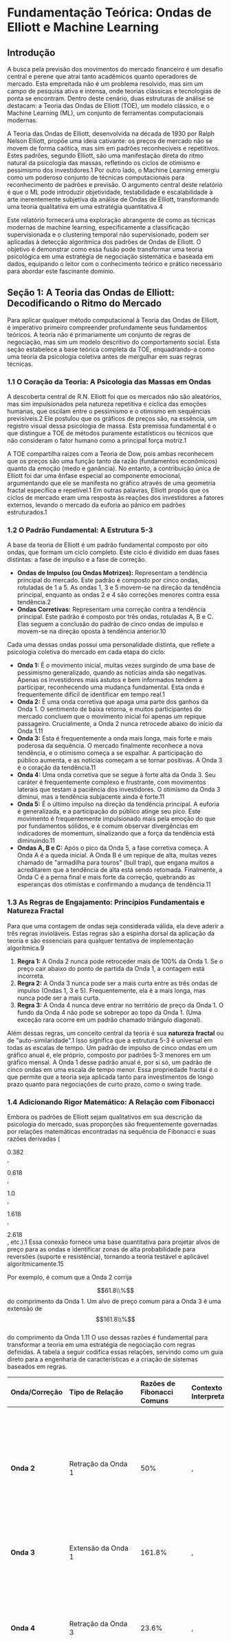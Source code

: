 

# **Fundamentação Teórica: Ondas de Elliott e Machine Learning**

## **Introdução**

A busca pela previsão dos movimentos do mercado financeiro é um desafio central e perene que atrai tanto acadêmicos quanto operadores de mercado. Esta empreitada não é um problema resolvido, mas sim um campo de pesquisa ativa e intensa, onde teorias clássicas e tecnologias de ponta se encontram. Dentro deste cenário, duas estruturas de análise se destacam: a Teoria das Ondas de Elliott (TOE), um modelo clássico, e o Machine Learning (ML), um conjunto de ferramentas computacionais modernas.

A Teoria das Ondas de Elliott, desenvolvida na década de 1930 por Ralph Nelson Elliott, propõe uma ideia cativante: os preços de mercado não se movem de forma caótica, mas sim em padrões reconhecíveis e repetitivos. Estes padrões, segundo Elliott, são uma manifestação direta do ritmo natural da psicologia das massas, refletindo os ciclos de otimismo e pessimismo dos investidores.1 Por outro lado, o Machine Learning emergiu como um poderoso conjunto de técnicas computacionais para reconhecimento de padrões e previsão. O argumento central deste relatório é que o ML pode introduzir objetividade, testabilidade e escalabilidade à arte inerentemente subjetiva da análise de Ondas de Elliott, transformando uma teoria qualitativa em uma estratégia quantitativa.4

Este relatório fornecerá uma exploração abrangente de como as técnicas modernas de machine learning, especificamente a classificação supervisionada e o clustering temporal não supervisionado, podem ser aplicadas à detecção algorítmica dos padrões de Ondas de Elliott. O objetivo é demonstrar como essa fusão pode transformar uma teoria psicológica em uma estratégia de negociação sistemática e baseada em dados, equipando o leitor com o conhecimento teórico e prático necessário para abordar este fascinante domínio.

## **Seção 1: A Teoria das Ondas de Elliott: Decodificando o Ritmo do Mercado**

Para aplicar qualquer método computacional à Teoria das Ondas de Elliott, é imperativo primeiro compreender profundamente seus fundamentos teóricos. A teoria não é primariamente um conjunto de regras de negociação, mas sim um modelo descritivo do comportamento social. Esta seção estabelece a base teórica completa da TOE, enquadrando-a como uma teoria da psicologia coletiva antes de mergulhar em suas regras técnicas.

### **1.1 O Coração da Teoria: A Psicologia das Massas em Ondas**

A descoberta central de R.N. Elliott foi que os mercados não são aleatórios, mas sim impulsionados pela natureza repetitiva e cíclica das emoções humanas, que oscilam entre o pessimismo e o otimismo em sequências previsíveis.2 Ele postulou que os gráficos de preços são, na essência, um registro visual dessa psicologia de massa. Esta premissa fundamental é o que distingue a TOE de métodos puramente estatísticos ou técnicos que não consideram o fator humano como a principal força motriz.1

A TOE compartilha raízes com a Teoria de Dow, pois ambas reconhecem que os preços são uma função tanto da razão (fundamentos econômicos) quanto da emoção (medo e ganância). No entanto, a contribuição única de Elliott foi dar uma ênfase especial ao componente emocional, argumentando que ele se manifesta no gráfico através de uma geometria fractal específica e repetível.1 Em outras palavras, Elliott propôs que os ciclos de mercado eram uma resposta às reações dos investidores a fatores externos, levando o mercado da euforia ao pânico em padrões estruturados.1

### **1.2 O Padrão Fundamental: A Estrutura 5-3**

A base da teoria de Elliott é um padrão fundamental composto por oito ondas, que formam um ciclo completo. Este ciclo é dividido em duas fases distintas: a fase de impulso e a fase de correção.

* **Ondas de Impulso (ou Ondas Motrizes):** Representam a tendência principal do mercado. Este padrão é composto por cinco ondas, rotuladas de 1 a 5\. As ondas 1, 3 e 5 movem-se na direção da tendência principal, enquanto as ondas 2 e 4 são correções menores contra essa tendência.2  
* **Ondas Corretivas:** Representam uma correção contra a tendência principal. Este padrão é composto por três ondas, rotuladas A, B e C. Elas seguem a conclusão do padrão de cinco ondas de impulso e movem-se na direção oposta à tendência anterior.10

Cada uma dessas ondas possui uma personalidade distinta, que reflete a psicologia coletiva do mercado em cada etapa do ciclo:

* **Onda 1:** É o movimento inicial, muitas vezes surgindo de uma base de pessimismo generalizado, quando as notícias ainda são negativas. Apenas os investidores mais astutos e bem informados tendem a participar, reconhecendo uma mudança fundamental. Esta onda é frequentemente difícil de identificar em tempo real.1  
* **Onda 2:** É uma onda corretiva que apaga uma parte dos ganhos da Onda 1\. O sentimento de baixa retorna, e muitos participantes do mercado concluem que o movimento inicial foi apenas um repique passageiro. Crucialmente, a Onda 2 nunca retrocede abaixo do início da Onda 1\.11  
* **Onda 3:** Esta é frequentemente a onda mais longa, mais forte e mais poderosa da sequência. O mercado finalmente reconhece a nova tendência, e o otimismo começa a se espalhar. A participação do público aumenta, e as notícias começam a se tornar positivas. A Onda 3 é o coração da tendência.11  
* **Onda 4:** Uma onda corretiva que se segue à forte alta da Onda 3\. Seu caráter é frequentemente complexo e frustrante, com movimentos laterais que testam a paciência dos investidores. O otimismo da Onda 3 diminui, mas a tendência subjacente ainda é forte.11  
* **Onda 5:** É o último impulso na direção da tendência principal. A euforia é generalizada, e a participação do público atinge seu pico. Este movimento é frequentemente impulsionado mais pela emoção do que por fundamentos sólidos, e é comum observar divergências em indicadores de momentum, sinalizando que a força da tendência está diminuindo.11  
* **Ondas A, B e C:** Após o pico da Onda 5, a fase corretiva começa. A Onda A é a queda inicial. A Onda B é um repique de alta, muitas vezes chamado de "armadilha para touros" (bull trap), que engana muitos a acreditarem que a tendência de alta está sendo retomada. Finalmente, a Onda C é a perna final e mais forte da correção, quebrando as esperanças dos otimistas e confirmando a mudança de tendência.11

### **1.3 As Regras de Engajamento: Princípios Fundamentais e Natureza Fractal**

Para que uma contagem de ondas seja considerada válida, ela deve aderir a três regras invioláveis. Estas regras são a espinha dorsal da aplicação da teoria e são essenciais para qualquer tentativa de implementação algorítmica.9

1. **Regra 1:** A Onda 2 nunca pode retroceder mais de 100% da Onda 1\. Se o preço cair abaixo do ponto de partida da Onda 1, a contagem está incorreta.  
2. **Regra 2:** A Onda 3 nunca pode ser a mais curta entre as três ondas de impulso (Ondas 1, 3 e 5). Frequentemente, ela é a mais longa, mas nunca pode ser a mais curta.  
3. **Regra 3:** A Onda 4 nunca deve entrar no território de preço da Onda 1\. O fundo da Onda 4 não pode se sobrepor ao topo da Onda 1\. (Uma exceção rara ocorre em um padrão chamado triângulo diagonal).

Além dessas regras, um conceito central da teoria é sua **natureza fractal** ou de "auto-similaridade".1 Isso significa que a estrutura 5-3 é universal em todas as escalas de tempo. Um padrão de impulso de cinco ondas em um gráfico anual é, ele próprio, composto por padrões 5-3 menores em um gráfico mensal. A Onda 1 desse padrão anual é, por si só, um padrão de cinco ondas em uma escala de tempo menor. Essa propriedade fractal é o que permite que a teoria seja aplicada tanto para investimentos de longo prazo quanto para negociações de curto prazo, como o swing trade.

### **1.4 Adicionando Rigor Matemático: A Relação com Fibonacci**

Embora os padrões de Elliott sejam qualitativos em sua descrição da psicologia do mercado, suas proporções são frequentemente governadas por relações matemáticas encontradas na sequência de Fibonacci e suas razões derivadas (

0.382  
,

0.618  
,

1.0  
,

1.618  
,

2.618  
, etc.).1 Essa conexão fornece uma base quantitativa para projetar alvos de preço para as ondas e identificar zonas de alta probabilidade para reversões (suporte e resistência), tornando a teoria testável e aplicável algoritmicamente.15

Por exemplo, é comum que a Onda 2 corrija

$$61.8\\%$$do comprimento da Onda 1\. Um alvo de preço comum para a Onda 3 é uma extensão de$$161.8\\%$$  
do comprimento da Onda 1\.11 O uso dessas razões é fundamental para transformar a teoria em uma estratégia de negociação com regras definidas. A tabela a seguir codifica essas relações, servindo como um guia direto para a engenharia de características e a criação de sistemas baseados em regras.

| Onda/Correção | Tipo de Relação | Razões de Fibonacci Comuns | Contexto e Interpretação |  |  |  |  |  |  |
| :---- | :---- | :---- | :---- | :---- | :---- | :---- | :---- | :---- | :---- |
| **Onda 2** | Retração da Onda 1 | 50% | , | 61.8% | , | 78.6% | Uma retração profunda é comum, pois o otimismo inicial desaparece. É considerado um ponto de entrada chave para a tendência principal.11 |  |  |
| **Onda 3** | Extensão da Onda 1 | 161.8% | , | 261.8% | , | 423.6% | A onda mais forte. Uma Onda 2 superficial (ex: | 38.2% | ) frequentemente leva a uma Onda 3 forte e estendida.11 |
| **Onda 4** | Retração da Onda 3 | 23.6% | , | 38.2% | Geralmente uma retração superficial, refletindo a força da tendência subjacente. Não deve se sobrepor à Onda 1\.15 |  |  |  |  |
| **Onda 5** | Extensão/Igualdade | 61.8% | , | 100% | , | 161.8% | da Onda 1 | Pode ter o mesmo tamanho da Onda 1 ou ser uma extensão. Divergências em indicadores são comuns aqui. |  |
| **Onda A** | Correção | Comprimento semelhante à Onda 5 | O primeiro sinal de uma mudança de tendência. |  |  |  |  |  |  |
| **Onda B** | Retração da Onda A | 38.2% | , | 50% | , | 61.8% | A "armadilha de touros" em uma tendência de baixa. Engana os participantes do mercado. |  |  |
| **Onda C** | Extensão da Onda A | 100% | , | 161.8% | O movimento corretivo final e decisivo. |  |  |  |  |

### **1.5 Uma Visão Equilibrada: Subjetividade Inerente e Críticas**

Apesar de sua estrutura elegante, a principal crítica à Teoria das Ondas de Elliott é sua subjetividade inerente. Diferentes analistas, olhando para o mesmo gráfico, podem chegar a contagens de ondas completamente diferentes, resultando em previsões conflitantes e tornando a teoria difícil de ser refutada cientificamente.7 Essa flexibilidade na interpretação é tanto uma força (permitindo adaptação) quanto sua maior fraqueza (falta de rigor).

Estudos acadêmicos também lançaram dúvidas sobre seu poder preditivo. Uma tese de mestrado da UFSM, por exemplo, concluiu que a analogia entre o comportamento das massas e a sequência de Fibonacci se mostrou incapaz de prever as oscilações do mercado durante uma crise econômica.17 Esta crítica é crucial, pois destaca o desafio que um projeto de ML nesta área busca resolver.

É exatamente nesta contradição central que reside a oportunidade para a aplicação de machine learning. A TOE é um modelo psicológico poderoso, mas sua aplicação prática é, em grande parte, uma forma de arte. O objetivo central da aplicação de ML é tentar transformar essa arte em uma ciência. Ao criar regras objetivas baseadas nos princípios e nas relações de Fibonacci, e ao testá-las sistematicamente em grandes volumes de dados, é possível validar ou refutar a utilidade prática da teoria de uma maneira que a análise manual nunca poderia. Este projeto, portanto, não é apenas sobre construir um robô de negociação, mas sobre conduzir uma investigação científica sobre a validade de uma teoria financeira fundamental.

## **Seção 2: A Abordagem Supervisionada: Ensinando Máquinas a Reconhecer Ondas**

A abordagem supervisionada de machine learning oferece um caminho direto para automatizar o reconhecimento de padrões de Elliott. A ideia é "ensinar" um algoritmo a identificar ondas da mesma forma que um analista humano faria, mas com a velocidade, escala e objetividade de uma máquina. Esta seção detalha como o problema de reconhecimento de padrões da TOE pode ser enquadrado como uma tarefa de aprendizado supervisionado e revisa os métodos e descobertas da literatura acadêmica.

### **2.1 Formulação do Problema: Do Gráfico à Classificação**

O primeiro passo para aplicar o aprendizado supervisionado é transformar o problema de análise gráfica em um problema de classificação matemática. O processo funciona da seguinte forma: um segmento de dados históricos de preços (uma "janela" de tempo, por exemplo, 60 dias de dados de fechamento) torna-se a entrada do modelo, representada por um vetor de características X. O rótulo "correto" da Onda de Elliott para essa janela (por exemplo, "Onda 3", "Onda C", "Não é uma onda de Elliott") torna-se a saída alvo, ou a classe, Y.12

O objetivo, então, é treinar um modelo de classificação, uma função f, que aprenda a mapear as entradas para as saídas, de modo que f(X)≈Y. Essencialmente, estamos tratando o reconhecimento de ondas como um problema de classificação multicasse, onde cada tipo de onda é uma classe distinta.

### **2.2 O Pipeline Metodológico**

A construção de um modelo supervisionado eficaz segue um pipeline bem definido, mas cada etapa apresenta desafios únicos no contexto da TOE.

#### **2.2.1 Rotulagem de Dados: O Calcanhar de Aquiles**

A etapa mais crítica e, sem dúvida, a mais difícil na abordagem supervisionada é a criação do conjunto de dados rotulado. Isso exige que um ou mais analistas especialistas em Ondas de Elliott analisem manualmente vastas quantidades de dados históricos de preços e atribuam um rótulo de onda a cada segmento de tempo relevante.18

Aqui reside uma implicação profunda da subjetividade da TOE. A qualidade e a consistência do modelo de machine learning são fundamentalmente limitadas pela qualidade e consistência do especialista humano que rotula os dados. Se o especialista for inconsistente, tendencioso ou simplesmente cometer erros, o modelo aprenderá essas falhas perfeitamente. Isso cria um potencial problema de lógica circular: o modelo é treinado para replicar a subjetividade de um humano, em vez de descobrir uma verdade objetiva no mercado. Este é o clássico problema de "lixo entra, lixo sai" (Garbage In, Garbage Out), e representa a maior barreira para a criação de um modelo supervisionado verdadeiramente robusto e confiável para a TOE.9

#### **2.2.2 Engenharia de Características: Tornando as Ondas Legíveis para Máquinas**

Alimentar o modelo com dados brutos de preços raramente é a abordagem mais eficaz. Em vez disso, é necessário realizar a engenharia de características (feature engineering), que consiste em criar variáveis de entrada que capturem as *características* distintivas das ondas.

* **Características Básicas:** Métricas estatísticas simples (média, desvio padrão, etc.) e indicadores técnicos populares como o MACD (Moving Average Convergence Divergence), o Estocástico e o RSI (Relative Strength Index) podem ser usados como características. Esses indicadores já são projetados para capturar momentum, sobrecompra/sobrevenda e tendências, que são conceitos alinhados com a psicologia das ondas.18  
* **Características Avançadas (Transformada Rápida de Fourier \- FFT):** Uma técnica mais sofisticada é o uso da Transformada Rápida de Fourier (FFT). A FFT converte uma série temporal do domínio do tempo para o domínio da frequência. Os coeficientes da FFT resultantes atuam como uma "impressão digital" da forma geral do padrão de onda. Padrões de impulso rápidos podem ter componentes de alta frequência diferentes de padrões de correção lentos e laterais. Esses coeficientes podem então ser usados como um vetor de características de entrada para um modelo, como uma Rede Neural, que pode aprender a associar essas "impressões digitais" de frequência aos rótulos de onda correspondentes.21

### **2.3 Algoritmos na Prática: SVMs e Redes Neurais**

Dois tipos de algoritmos de aprendizado supervisionado são comumente citados na literatura para esta tarefa: Máquinas de Vetores de Suporte (SVM) e Redes Neurais (NN).

* **Máquinas de Vetores de Suporte (SVMs):** O conceito central de uma SVM é encontrar um hiperplano ótimo que melhor separe as diferentes classes (os padrões de onda) em um espaço de características de alta dimensão.22 As SVMs são particularmente poderosas porque se baseiam em uma sólida teoria estatística (Minimização do Risco Estrutural), o que as torna menos propensas a overfitting em comparação com outros métodos, especialmente quando o número de características é grande e o conjunto de dados de treinamento não é massivo.23 Vários estudos relatam sucesso na aplicação de SVMs para a previsão de tendências baseada em padrões de Elliott, com alguns artigos reivindicando taxas de precisão superiores a 90%.4  
* **Redes Neurais (NNs) e Deep Learning:** As Redes Neurais Artificiais (RNAs) são modelos computacionais inspirados no cérebro humano, capazes de aprender relações complexas e não-lineares diretamente dos dados.12 Usando um algoritmo de treinamento como o backpropagation, elas ajustam seus pesos internos para minimizar o erro de previsão.12 Modelos mais avançados de Deep Learning, como Redes Neurais Convolucionais (CNNs) e Redes Neurais Recorrentes (como LSTMs), podem extrair características hierárquicas automaticamente dos dados, potencialmente reduzindo a necessidade de engenharia manual de características.5 A literatura mostra o uso de NNs, frequentemente em conjunto com a FFT, para reconhecer padrões de Elliott e prever a direção subsequente do mercado.12

### **2.4 Avaliando o Sucesso: Desempenho e Limitações Chave**

Uma síntese da literatura acadêmica revela um quadro misto. Muitos artigos de pesquisa publicados relatam taxas de sucesso impressionantemente altas, frequentemente acima de 70% e, em alguns casos, ultrapassando 90% na previsão da direção da tendência após o reconhecimento de um padrão de Elliott.4

No entanto, é crucial justapor esses resultados otimistas com as conclusões mais sóbrias de trabalhos como a tese da UFSM.17 Este estudo não apenas considerou a TOE ineficaz para prever movimentos durante uma crise, mas também destacou um problema comum em modelagem: redes neurais que apresentaram um desempenho superior no treinamento falharam na etapa mais crucial de validação em dados não vistos.

Essa contradição sugere que muitos dos modelos publicados podem ser *frágeis*. Eles podem estar superajustados (overfitted) a um conjunto de dados específico ou a um regime de mercado particular (por exemplo, um mercado de alta estável e com baixa volatilidade). Quando a estrutura do mercado muda — um fenômeno conhecido como *concept drift* 28 — os padrões aprendidos pelo modelo perdem sua validade, e o desempenho do sistema degrada-se catastroficamente. Isso ressalta a necessidade absoluta de técnicas de validação robustas que simulem o desempenho no mundo real. Em vez de uma simples divisão treino-teste, métodos como a

**Otimização Walk-Forward** 30 são essenciais. Nesta abordagem, o modelo é treinado em um período de dados passados, testado no período seguinte e, em seguida, o processo é repetido, deslizando a janela de treinamento para a frente. Isso garante que o modelo seja continuamente reavaliado e retreinado em dados novos, forçando-o a se adaptar às dinâmicas de mercado em constante mudança.

## **Seção 3: O Paradigma Não Supervisionado: Descobrindo Padrões a Partir dos Dados**

Enquanto a abordagem supervisionada tenta ensinar a máquina a replicar o conhecimento de um especialista, a abordagem não supervisionada adota uma filosofia fundamentalmente diferente. Ela busca descobrir padrões e estruturas intrínsecas nos dados sem qualquer conhecimento prévio ou rótulos. Esta seção apresenta o aprendizado não supervisionado, especificamente o clustering temporal, como uma alternativa mais exploratória e potencialmente mais robusta, que contorna as armadilhas da rotulagem manual.

### **3.1 Uma Nova Filosofia: Encontrando Estrutura sem Pré-Rotulagem**

O aprendizado não supervisionado é uma classe de algoritmos de ML que analisa dados de entrada não rotulados para encontrar padrões ocultos ou estruturas intrínsecas.31 A filosofia aqui é de descoberta, não de replicação. Em vez de dizer à máquina: "Estes são os padrões de Elliott, encontre-os" (abordagem supervisionada), a pergunta torna-se: "Quais padrões recorrentes existem nestes dados de preço?" (abordagem não supervisionada).

Este método oferece uma vantagem científica significativa: ele evita o viés do especialista humano introduzido na etapa de rotulagem. Ao permitir que os dados "falem por si mesmos", podemos descobrir os arquétipos de comportamento de mercado que realmente existem na série temporal, em vez de forçar os dados a se encaixarem em um modelo teórico pré-concebido. Isso torna a abordagem não supervisionada um ponto de partida mais objetivo e cientificamente sólido para a análise de padrões.

### **3.2 Técnica Fundamental: Clustering K-Means para Agrupamento de Padrões**

Uma das técnicas de aprendizado não supervisionado mais populares e fundamentais é o clustering, e o algoritmo K-Means é um dos seus principais representantes. O processo de clustering com K-Means pode ser aplicado a séries temporais financeiras da seguinte maneira 32:

1. **Preparação dos Dados:** A série temporal de preços é dividida em janelas de tempo sobrepostas de um comprimento fixo (por exemplo, janelas de 30 dias de dados OHLC). Cada uma dessas janelas é um "ponto de dados" a ser clusterizado.  
2. **Escolha de K:** O analista define o número de clusters, K, que deseja encontrar. Este é um hiperparâmetro importante.  
3. **Inicialização:** O algoritmo inicializa aleatoriamente K pontos no espaço de dados. Estes pontos são chamados de "centroides".  
4. **Atribuição:** Cada janela de tempo (ponto de dados) é atribuída ao centroide mais próximo, com base em uma métrica de distância.  
5. **Atualização:** Os centroides são recalculados como a média de todos os pontos de dados (janelas) atribuídos a eles. O novo centroide representa o "padrão médio" daquele cluster.  
6. **Iteração:** Os passos 4 e 5 são repetidos até que as atribuições dos clusters não mudem mais, significando que o algoritmo convergiu.

Ao final do processo, temos K grupos de janelas de tempo, onde cada grupo contém padrões de preço com formas semelhantes. Esta técnica tem sido usada para agrupar barras diárias de OHLC ou subsequências mais longas de preços para encontrar "padrões gráficos" recorrentes.36

### **3.3 O Desafio da Série Temporal: Por que a Distância Euclidiana Falha e o DTW Triunfa**

A aplicação direta do K-Means a séries temporais revela uma falha crítica. A métrica de distância padrão usada pela maioria das implementações de clustering é a **Distância Euclidiana**. Esta métrica mede a distância ponto a ponto entre duas séries nos mesmos instantes de tempo. O problema é que ela é extremamente sensível a pequenos desalinhamentos, deslocamentos ou distorções no eixo do tempo.

Imagine dois padrões de impulso de alta. Um se desenvolve ao longo de 20 dias, e o outro, uma versão ligeiramente mais rápida, se desenvolve em 18 dias. Embora visualmente idênticos em forma, a Distância Euclidiana os consideraria muito "distantes" um do outro, pois os picos e vales não se alinham perfeitamente no tempo. Isso levaria o algoritmo de clustering a colocá-los em grupos separados, falhando em reconhecer sua semelhança estrutural.

A solução para este problema é usar uma métrica de distância projetada especificamente para séries temporais: o **Dynamic Time Warping (DTW)**. O DTW é um algoritmo que encontra o alinhamento não-linear ótimo entre duas séries temporais. Ele "estica" ou "comprime" o eixo do tempo de uma série para que ela se alinhe da melhor forma possível com a outra, minimizando a distância entre elas.38 O DTW é, portanto, invariante a deslocamentos e distorções no tempo, permitindo que ele reconheça padrões com formas semelhantes, mesmo que ocorram em velocidades diferentes. Esta capacidade é fundamental para o "clustering temporal" e é a chave para uma implementação bem-sucedida.

| Característica | Distância Euclidiana | Dynamic Time Warping (DTW) |
| :---- | :---- | :---- |
| **Princípio Central** | Mede a distância ponto a ponto em instantes de tempo idênticos. | Encontra o alinhamento não-linear ótimo entre duas séries para minimizar a distância. |
| **Manuseio de Deslocamentos Temporais** | Ruim. Considera padrões deslocados no tempo como altamente dissimilares. | Excelente. Invariante a deslocamentos e escalonamento no eixo do tempo. |
| **Custo Computacional** | Baixo (tempo linear, O(n)). | Alto (tempo quadrático, O(n2)). Existem aproximações mais rápidas. |
| **Caso de Uso** | Adequado para vetores de características estáticos. | Essencial para comparar formas de séries temporais (ex: fala, ECG, padrões financeiros). |
| **Exemplo Financeiro** | Falharia em agrupar um padrão "Ombro-Cabeça-Ombro" que se forma em 20 dias com um que se forma em 25 dias. | Agruparia com sucesso os dois padrões "Ombro-Cabeça-Ombro" ao "deformar" o eixo do tempo para um alinhamento ideal. |

### **3.4 Dos Clusters à Análise: Interpretação e Insight**

Uma vez que o processo de clustering (usando K-Means com DTW) está completo, a etapa final é a análise e interpretação humana. O resultado do algoritmo são K clusters, cada um representado por seu centroide. O centroide de um cluster é a "média" de todas as janelas de tempo naquele grupo e, portanto, representa o padrão arquetípico ou a forma média daquele cluster.36

O trabalho do analista é examinar visualmente esses centroides e interpretá-los através da lente das teorias financeiras.

* Algum dos centroides se parece com uma Onda de Impulso clássica da TOE?  
* Outro se assemelha a uma correção lateral (flat)?  
* Existem clusters que correspondem a padrões gráficos clássicos, como "topos duplos" ou "fundos duplos"?40

Este processo permite a descoberta de regimes de mercado significativos, impulsionada pelos próprios dados. Uma vez que esses clusters de padrões são identificados e interpretados, eles podem ser usados para construir modelos preditivos ou regras de negociação. Por exemplo, pode-se analisar o comportamento médio do preço nos dias seguintes à ocorrência de um padrão de um determinado cluster para estimar probabilidades de movimentos futuros.

## **Seção 4: Síntese e Roteiro de Apresentação**

Após explorar as abordagens supervisionada e não supervisionada, esta seção sintetiza os resultados, compara os dois métodos e fornece um roteiro detalhado e prático para a apresentação do grupo, juntamente com uma recomendação estratégica para a implementação do projeto.

### **4.1 Uma Análise Comparativa dos Métodos**

As duas abordagens de machine learning oferecem caminhos distintos para a análise de padrões de Elliott, cada uma com seus próprios pontos fortes e fracos.

* **Abordagem Supervisionada:**  
  * **Prós:** Pode ser altamente precisa se existir um conjunto de dados rotulado de alta qualidade. O modelo resultante prevê diretamente uma categoria de onda específica (ex: "Onda 3"), o que é fácil de interpretar.  
  * **Contras:** Totalmente dependente de rótulos de especialistas, que são subjetivos, demorados para criar e potencialmente falhos. Os modelos são frágeis e propensos a falhas quando os regimes de mercado mudam (baixa robustez a *concept drift*).  
* **Abordagem Não Supervisionada:**  
  * **Prós:** É objetiva e orientada pelos dados, descobrindo padrões que realmente existem na série temporal e evitando o viés humano. Com o uso do DTW, é mais robusta a variações na forma e na duração dos padrões.  
  * **Contras:** Não produz diretamente rótulos preditivos; requer uma segunda etapa de interpretação humana para dar sentido aos clusters. É computacionalmente mais cara, especialmente com o DTW.

### **4.2 Roteiro para uma Apresentação de Impacto**

Este roteiro detalhado, slide a slide, foi projetado para ajudar o grupo a estruturar uma apresentação clara, lógica e convincente.

* **Slide 1: Título**  
  * Título do Projeto: "Estratégias Algorítmicas para Swing Trade: Detecção de Padrões de Elliott com Machine Learning"  
  * Nomes dos Integrantes do Grupo  
  * Disciplina / Professor  
* **Slide 2: Introdução e Definição do Problema**  
  * O Desafio: Prever os mercados financeiros é notoriamente difícil.  
  * A Teoria: A Teoria das Ondas de Elliott (TOE) oferece um modelo da psicologia do mercado.1  
  * O Problema com a Teoria: É altamente subjetiva e difícil de aplicar consistentemente.9  
  * Nosso Objetivo: Aplicar Machine Learning para trazer objetividade e testabilidade à TOE.  
* **Slide 3: O que são as Ondas de Elliott? O Padrão 5-3**  
  * Incluir um diagrama visual claro do padrão de 5 ondas de impulso e 3 ondas de correção.10  
  * Explicar brevemente a psicologia: Impulso \= a favor da tendência; Correção \= contra a tendência.  
* **Slide 4: As Regras do Jogo: Fractais e Fibonacci**  
  * Listar as 3 regras invioláveis (Onda 2 \> 100% da 1; Onda 3 nunca é a mais curta; Onda 4 não sobrepõe a 1).9  
  * Explicar o papel crucial das razões de Fibonacci para quantificar as relações entre as ondas e projetar alvos.15  
* **Slide 5: O Desafio Central: A Subjetividade**  
  * Mostrar um único gráfico de preços com duas contagens de ondas diferentes, mas plausíveis, lado a lado.  
  * Citar: "Essa é uma das maiores críticas à Teoria das Ondas de Elliott".9  
  * Este slide prepara o terreno para justificar a necessidade do Machine Learning.  
* **Slide 6: Nossa Abordagem: Uma Análise de Dois Métodos**  
  * Introduzir os dois paradigmas de ML explorados:  
    1. **Aprendizado Supervisionado:** Ensinar a máquina com exemplos de especialistas.  
    2. **Clustering Não Supervisionado:** Pedir à máquina para descobrir padrões por conta própria.  
* **Slide 7: Método 1: Aprendizado Supervisionado (O "Professor Especialista")**  
  * Explicar o processo: Rotular Dados → Engenharia de Características → Treinar Modelo (SVM/NN) → Prever.12  
  * Destacar o principal desafio: O problema do "Garbage In, Garbage Out" devido à subjetividade dos rótulos.  
* **Slide 8: Método 2: Clustering Não Supervisionado (O "Explorador de Dados")**  
  * Explicar o processo: Pegar janelas de preço não rotuladas → Agrupá-las por similaridade de forma → Analisar os padrões resultantes.36  
  * Enfatizar que esta abordagem evita o problema da rotulagem manual.  
* **Slide 9: Aprofundamento Técnico: Clustering com DTW**  
  * Mostrar uma animação ou diagrama simples comparando a Distância Euclidiana com o Dynamic Time Warping (DTW) (usar a Tabela 2 como referência).  
  * Explicar por que o DTW é essencial para encontrar padrões que são "esticados" ou "comprimidos" no tempo.38  
* **Slide 10: Nossa Implementação e Resultados (Seção para o grupo preencher)**  
  * Apresentar os clusters que o grupo descobriu usando K-Means com DTW.  
  * Mostrar o gráfico do centroide (padrão médio) para alguns dos clusters mais interessantes.  
  * Interpretar os resultados: "O Cluster 1 parece ser uma onda de impulso clássica", "O Cluster 4 se assemelha a um padrão de correção lateral (flat)".  
* **Slide 11: Discussão e Limitações**  
  * Recapitular os prós e contras de cada método.  
  * Discutir a fragilidade dos modelos e a necessidade de validação robusta (ex: teste walk-forward) para evitar overfitting.17  
  * Reconhecer que estas são ferramentas de análise, não "bolas de cristal".  
* **Slide 12: Conclusão e Trabalhos Futuros**  
  * O ML fornece uma estrutura poderosa para testar sistematicamente a TOE.  
  * O clustering não supervisionado é um ponto de partida robusto e objetivo para a descoberta de padrões.  
  * Trabalhos Futuros: Construir modelos preditivos baseados nos clusters descobertos; testar em mais ativos e condições de mercado; explorar modelos híbridos.  
* **Slide 13: Perguntas e Respostas**

### **4.3 Um Caminho Prático a Seguir: Estratégia de Implementação**

Para um projeto acadêmico, a recomendação estratégica é focar na **abordagem de clustering não supervisionado (K-Means com DTW)**. A justificativa para esta recomendação é pragmática e cientificamente sólida. A abordagem supervisionada, embora conceitualmente direta, depende de um passo metodologicamente falho e extremamente trabalhoso: a criação de um grande conjunto de dados rotulado manualmente. Este passo não é apenas um gargalo de tempo, mas também introduz um viés fundamental que compromete a validade dos resultados.

Em contraste, a abordagem não supervisionada é mais viável. Ela não requer rotulagem prévia e produz resultados tangíveis e orientados pelos dados (os clusters e seus centroides) que podem ser analisados e apresentados de forma eficaz. Permite que o grupo realize uma investigação científica genuína sobre os padrões que existem nos dados, em vez de apenas tentar replicar a análise subjetiva de um especialista.

## **Conclusão**

A fusão da Teoria das Ondas de Elliott, um modelo clássico da psicologia de mercado, com as técnicas modernas de ciência de dados representa uma fronteira fascinante na análise financeira. Este relatório demonstrou como as abordagens de machine learning, tanto supervisionadas quanto não supervisionadas, podem ser aplicadas para trazer rigor quantitativo e escalabilidade a uma teoria inerentemente qualitativa.

A abordagem supervisionada oferece a promessa de classificação direta de ondas, mas é limitada pela subjetividade da rotulagem humana e pela fragilidade dos modelos resultantes. A abordagem não supervisionada, particularmente o clustering temporal com Dynamic Time Warping, surge como um método mais robusto e cientificamente sólido, permitindo a descoberta de padrões arquetípicos diretamente dos dados, livre de vieses pré-concebidos.

É crucial entender que o objetivo final dessas ferramentas algorítmicas não é criar uma "máquina de dinheiro" totalmente autônoma, mas sim aumentar a análise humana. Elas fornecem os meios para escanear milhares de ativos em busca de padrões de alta probabilidade, filtrar vieses cognitivos e testar hipóteses de negociação em escala. Em última análise, elas capacitam o trader e o analista com insights orientados por dados, transformando a arte da análise de gráficos em uma disciplina mais próxima da ciência.

#### **Works cited**

1. Ondas de Elliott: conheça a teoria \- Fast Trade, accessed on June 23, 2025, [https://plataformafasttrade.com.br/blog/como-identificar-as-ondas-de-elliott-e-entender-a-teoria/](https://plataformafasttrade.com.br/blog/como-identificar-as-ondas-de-elliott-e-entender-a-teoria/)  
2. Ondas de Elliott: de forma fácil e prática \- Nelogica Análise Técnica, accessed on June 23, 2025, [https://blog.nelogica.com.br/ondas-de-elliott-de-forma-facil-e-pratica/](https://blog.nelogica.com.br/ondas-de-elliott-de-forma-facil-e-pratica/)  
3. Compreendendo a Teoria das Ondas de Elliott: guia dos ciclos de mercado \- Earn2Trade, accessed on June 23, 2025, [https://www.earn2trade.com/blog/pt/principio-da-onda-de-elliott/](https://www.earn2trade.com/blog/pt/principio-da-onda-de-elliott/)  
4. An algorithm for Elliott Waves pattern detection | Request PDF \- ResearchGate, accessed on June 23, 2025, [https://www.researchgate.net/publication/322460091\_An\_algorithm\_for\_Elliott\_Waves\_pattern\_detection](https://www.researchgate.net/publication/322460091_An_algorithm_for_Elliott_Waves_pattern_detection)  
5. An Improved Deep-Learning-Based Financial Market Forecasting Model in the Digital Economy \- MDPI, accessed on June 23, 2025, [https://www.mdpi.com/2227-7390/11/6/1466](https://www.mdpi.com/2227-7390/11/6/1466)  
6. Recognition of Patterns With Fractal Structure in Time Series \- IGI Global, accessed on June 23, 2025, [https://www.igi-global.com/chapter/recognition-of-patterns-with-fractal-structure-in-time-series/196961](https://www.igi-global.com/chapter/recognition-of-patterns-with-fractal-structure-in-time-series/196961)  
7. Ondas de Elliot: entendendo os padrões de mercado \- Nord Investimentos, accessed on June 23, 2025, [https://www.nordinvestimentos.com.br/blog/ondas-de-elliot-entendendo-os-padroes-de-mercado-atraves-da-teoria-de-ondas/](https://www.nordinvestimentos.com.br/blog/ondas-de-elliot-entendendo-os-padroes-de-mercado-atraves-da-teoria-de-ondas/)  
8. Como a Teoria das Ondas de Elliott Pode Ajudar na Analise dos Mercados \- Hantec Markets, accessed on June 23, 2025, [https://hmarkets.com/pt/blog/teoria-das-ondas-de-elliott/](https://hmarkets.com/pt/blog/teoria-das-ondas-de-elliott/)  
9. Teoria das Ondas de Elliott: Superestimada ou Subestimada? \- EBC Financial Group, accessed on June 23, 2025, [https://www.ebc.com/pt/forex/197047.html](https://www.ebc.com/pt/forex/197047.html)  
10. Ondas de Elliott: aprenda o que são e como usar na análise técnica \- \- SmarttBot, accessed on June 23, 2025, [https://smarttbot.com/trader/voce-sabe-o-que-sao-ondas-de-elliot/](https://smarttbot.com/trader/voce-sabe-o-que-sao-ondas-de-elliot/)  
11. Dominando a onda de Elliott: prevendo as ondas 3 e 5 com base nas retrações da onda 2 | sailortrades no Binance Square, accessed on June 23, 2025, [https://www.binance.com/pt-BR/square/post/12860693433586](https://www.binance.com/pt-BR/square/post/12860693433586)  
12. Multi-classifier based on Elliott wave's recognition \- ResearchGate, accessed on June 23, 2025, [https://www.researchgate.net/publication/257312966\_Multi-classifier\_based\_on\_Elliott\_wave's\_recognition](https://www.researchgate.net/publication/257312966_Multi-classifier_based_on_Elliott_wave's_recognition)  
13. Fibonacci e Ondas de Elliot \- Livreto | PDF \- Scribd, accessed on June 23, 2025, [https://pt.scribd.com/document/472344967/Fibonacci-e-ondas-de-Elliot-livreto](https://pt.scribd.com/document/472344967/Fibonacci-e-ondas-de-Elliot-livreto)  
14. Market Prices Trend Forecasting Supported By Elliott Wave's Theory \- EUDL, accessed on June 23, 2025, [https://eudl.eu/pdf/10.4108/eai.27-2-2017.152341](https://eudl.eu/pdf/10.4108/eai.27-2-2017.152341)  
15. Ondas de Elliott: saiba o que são, como utilizar e contagem, accessed on June 23, 2025, [https://cmcapital.com.br/blog/ondas-de-elliott/](https://cmcapital.com.br/blog/ondas-de-elliott/)  
16. Aplicação do princípio das ondas de Elliott à bolsa portuguesa \- repositorio@ipl.pt, accessed on June 23, 2025, [https://repositorio.ipl.pt/entities/publication/3edf10f4-f9db-40f2-a37c-369cf6f5f44b](https://repositorio.ipl.pt/entities/publication/3edf10f4-f9db-40f2-a37c-369cf6f5f44b)  
17. Metadados do item: Previsão do mercado acionário por meio de ..., accessed on June 23, 2025, [https://bdtd.ibict.br/vufind/Record/UFSM\_cc63e67a333faad63afd5a0ea7f22b83](https://bdtd.ibict.br/vufind/Record/UFSM_cc63e67a333faad63afd5a0ea7f22b83)  
18. Predicting Stock Market Trends of Iran Using Elliott Wave Oscillation and Relative Strength Index, accessed on June 23, 2025, [https://jfr.ut.ac.ir/m/article\_82176.html?lang=en](https://jfr.ut.ac.ir/m/article_82176.html?lang=en)  
19. Vladyslav Kabachii Roman Maslii Serhii Kozlovskyi Oleksandr Dronchack \- Neuro-Fuzzy Modeling Techniques in Economics, accessed on June 23, 2025, [https://nfmte.kneu.ua/download/2023/12.07/Identifying%20moments%20of%20decision%20making%20on%20trade%20in%20financial%20time%20series%20using%20fuzzy%20cluster%20analysis.pdf](https://nfmte.kneu.ua/download/2023/12.07/Identifying%20moments%20of%20decision%20making%20on%20trade%20in%20financial%20time%20series%20using%20fuzzy%20cluster%20analysis.pdf)  
20. 2019 Mustafa Ozorhan | PDF | Time Series | Foreign Exchange Market \- Scribd, accessed on June 23, 2025, [https://www.scribd.com/document/468043109/2019-Mustafa-Ozorhan](https://www.scribd.com/document/468043109/2019-Mustafa-Ozorhan)  
21. (PDF) Elliott Wave Prediction Using a Neural Network and Its ..., accessed on June 23, 2025, [https://www.researchgate.net/publication/382635050\_Elliott\_Wave\_Prediction\_Using\_a\_Neural\_Network\_and\_Its\_Application\_to\_The\_Formation\_of\_Investment\_Portfolios\_on\_The\_Indonesian\_Stock\_Exchange](https://www.researchgate.net/publication/382635050_Elliott_Wave_Prediction_Using_a_Neural_Network_and_Its_Application_to_The_Formation_of_Investment_Portfolios_on_The_Indonesian_Stock_Exchange)  
22. Using SVM with Financial Statement Analysis for Prediction of Stocks \- CSUSB ScholarWorks, accessed on June 23, 2025, [https://scholarworks.lib.csusb.edu/cgi/viewcontent.cgi?article=1059\&context=ciima](https://scholarworks.lib.csusb.edu/cgi/viewcontent.cgi?article=1059&context=ciima)  
23. Financial time series forecasting using support vector machines, accessed on June 23, 2025, [https://c.mql5.com/forextsd/forum/35/kim2003.pdf](https://c.mql5.com/forextsd/forum/35/kim2003.pdf)  
24. Financial Forecasting Using Support Vector Machines \- CiteSeerX, accessed on June 23, 2025, [https://citeseerx.ist.psu.edu/document?repid=rep1\&type=pdf\&doi=0ebab3f4c2c949a5e1ee1ea3ae0cf3eb72353fef](https://citeseerx.ist.psu.edu/document?repid=rep1&type=pdf&doi=0ebab3f4c2c949a5e1ee1ea3ae0cf3eb72353fef)  
25. Machine learning approaches for financial time series forecasting, accessed on June 23, 2025, [https://lib.iitta.gov.ua/id/eprint/727244/1/paper47.pdf](https://lib.iitta.gov.ua/id/eprint/727244/1/paper47.pdf)  
26. News Impact on Stock Trend \- SciSpace, accessed on June 23, 2025, [https://scispace.com/pdf/news-impact-on-stock-trend-1ommp02e1h.pdf](https://scispace.com/pdf/news-impact-on-stock-trend-1ommp02e1h.pdf)  
27. Large Language Models and the Elliott Wave Principle: A Multi-Agent Deep Learning Approach to Big Data Analysis in Financial Markets \- MDPI, accessed on June 23, 2025, [https://www.mdpi.com/2076-3417/14/24/11897](https://www.mdpi.com/2076-3417/14/24/11897)  
28. Detecção de deriva em redes neurais convolucionais aplicada ao reconhecimento de intenções em frases curtas \- Adelpha Repositório Digital, accessed on June 23, 2025, [https://dspace.mackenzie.br/handle/10899/33747](https://dspace.mackenzie.br/handle/10899/33747)  
29. Stock trading rule discovery with an evolutionary trend following model | Request PDF, accessed on June 23, 2025, [https://www.researchgate.net/publication/265052969\_Stock\_trading\_rule\_discovery\_with\_an\_evolutionary\_trend\_following\_model](https://www.researchgate.net/publication/265052969_Stock_trading_rule_discovery_with_an_evolutionary_trend_following_model)  
30. philippe-ostiguy/PyBacktesting: Optimizing the Elliott Wave Theory using genetic algorithms to forecast the financial markets. \- GitHub, accessed on June 23, 2025, [https://github.com/philippe-ostiguy/PyBacktesting](https://github.com/philippe-ostiguy/PyBacktesting)  
31. Unsupervised Learning Methods for Molecular Simulation Data | Chemical Reviews, accessed on June 23, 2025, [https://pubs.acs.org/doi/10.1021/acs.chemrev.0c01195](https://pubs.acs.org/doi/10.1021/acs.chemrev.0c01195)  
32. K-Means Clustering Algorithm \- Analytics Vidhya, accessed on June 23, 2025, [https://www.analyticsvidhya.com/blog/2019/08/comprehensive-guide-k-means-clustering/](https://www.analyticsvidhya.com/blog/2019/08/comprehensive-guide-k-means-clustering/)  
33. Unveiling patterns in unlabeled data with k-means clustering \- Hex, accessed on June 23, 2025, [https://hex.tech/blog/Unveiling-patterns-in-unlabeled-data-with-k-means-clustering/](https://hex.tech/blog/Unveiling-patterns-in-unlabeled-data-with-k-means-clustering/)  
34. K means Clustering – Introduction \- GeeksforGeeks, accessed on June 23, 2025, [https://www.geeksforgeeks.org/machine-learning/k-means-clustering-introduction/](https://www.geeksforgeeks.org/machine-learning/k-means-clustering-introduction/)  
35. K Means Clustering Algorithm in Machine Learning \- Simplilearn.com, accessed on June 23, 2025, [https://www.simplilearn.com/tutorials/machine-learning-tutorial/k-means-clustering-algorithm](https://www.simplilearn.com/tutorials/machine-learning-tutorial/k-means-clustering-algorithm)  
36. K-Means Clustering of Daily OHLC Bar Data \- QuantStart, accessed on June 23, 2025, [https://www.quantstart.com/articles/k-means-clustering-of-daily-ohlc-bar-data/](https://www.quantstart.com/articles/k-means-clustering-of-daily-ohlc-bar-data/)  
37. Stock Market Analysis: A Review and Taxonomy of Prediction Techniques \- MDPI, accessed on June 23, 2025, [https://www.mdpi.com/2227-7072/7/2/26](https://www.mdpi.com/2227-7072/7/2/26)  
38. Time series motif discovery: Dimensions and applications | Request PDF \- ResearchGate, accessed on June 23, 2025, [https://www.researchgate.net/publication/264716280\_Time\_series\_motif\_discovery\_Dimensions\_and\_applications](https://www.researchgate.net/publication/264716280_Time_series_motif_discovery_Dimensions_and_applications)  
39. Using a Genetic Algorithm to Build a Volume Weighted Average Price Model in a Stock Market \- MDPI, accessed on June 23, 2025, [https://www.mdpi.com/2071-1050/13/3/1011](https://www.mdpi.com/2071-1050/13/3/1011)  
40. Trabajo de Fin de Grado Herramienta de inteligencia artificial para detectar patrones en bolsa \- riull@ull, accessed on June 23, 2025, [https://riull.ull.es/xmlui/bitstream/handle/915/29420/Herramienta%20de%20inteligencia%20artificial%20para%20detectar%20patrones%20en%20bolsa.pdf?sequence=1](https://riull.ull.es/xmlui/bitstream/handle/915/29420/Herramienta%20de%20inteligencia%20artificial%20para%20detectar%20patrones%20en%20bolsa.pdf?sequence=1)  
41. K-Means Clustering: Stop \#3 on Your DIY Data Science Roadmap \- YouTube, accessed on June 23, 2025, [https://www.youtube.com/watch?v=9Mmj8NMCqEQ](https://www.youtube.com/watch?v=9Mmj8NMCqEQ)